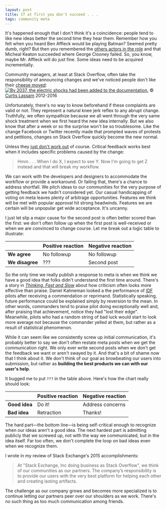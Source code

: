 ```yaml
---
layout: post
title: If at first you don't succeed . . .
tags: community meta
---
```


It's happened enough that I don't think it's a coincidence: people
tend to like new ideas better the second time they hear them. Remember
how you felt when you heard Ben Affleck would be playing Batman?
Seemed pretty dumb, right? But then you remembered the
[others actors in the role](https://www.google.com/webhp?sourceid=chrome-instant&ion=1&espv=2&ie=UTF-8#safe=active&q=batman+played+by)
and that Micheal Keaton succeeded where George Clooney failed. So, you
know, maybe Mr. Affleck will do just fine. Some ideas need to be
acquired incrementally.

Community managers, at least at Stack Overflow, often take the
responsibility of announcing changes and we've noticed people don't
like their
[cheese moved](https://en.wikipedia.org/wiki/Who_Moved_My_Cheese%3F):
[![By 2037, the electric shocks had been added to the documentation.](http://cube-drone.com/media/optimized/99.png)](https://cube-drone.com/comics/c/ingeniuty-of-sorts)
© [Curtis Lassam](http://curtis.lassam.net/) 2012-2016

Unfortunately, there's no way to know beforehand if these complaints
are valid or not. They represent a natural knee jerk reflex to any
abrupt change. Truthfully, we often sympathize because we all went
through the very same shock treatment when we first heard the new idea
internally. But we also know that after a week or so the surprise won't
be so troublesome. Like the change Facebook or Twitter recently made
that prompted waves of protests and petitions, changes on Stack
Overflow quickly become the new normal.

Unless they
[just don't work out](http://meta.stackexchange.com/q/258048/1438) of
course. Critical feedback works best when it includes specific
problems caused by the change:

> Hmm . . . When I do X, I expect to see Y. Now I'm going to get Z
> instead and that will break my workflow.

We can work with the developers and designers to accommodate the
workflow or provide a workaround. Or failing that, there's a chance to
address shortfall. We pitch ideas to our communities for the very
purpose of getting feedback we hadn't considered yet. Our casual
handicapping of voting on meta leaves plenty of arbitrage
opportunities. Features we think will be met with popular approval hit
strong headwinds. Features we are certain will be unpopular get wide
acceptance. It's uncanny.

I just let slip a major cause for the second post is often better
scored than the first: we don't often follow up when the first post is
well-received or when we are convinced to change course. Let me break
out a logic table to illustrate:

&nbsp;                 | Positive reaction    | Negative reaction
:-----------------     | :-------             | :-------
**We agree**           | No followup          | No followup
**We disagree**        | ???                  | Second post

So the only time we really publish a response to meta is when we think
we have a good idea that folks didn't understand the first time
around. There's a story in
[_Thinking, Fast and Slow_](http://www.amazon.com/gp/product/B00555X8OA/ref=as_li_tl?ie=UTF8&camp=1789&creative=9325&creativeASIN=B00555X8OA&linkCode=as2&tag=jonqui-20&linkId=UAP5WVRSUHYSC3A5)
about how criticism often looks more effective than praise. Daniel Kahneman looked
a the performance of
[IDF](https://en.wikipedia.org/wiki/Israel_Defense_Forces) pilots
after receiving a commendation or reprimand. Statistically speaking,
future performance could be explained simply by reversion to the
mean. In other words, commanders tend to praise pilot doing
exceptionally well and, after praising that achievement, notice they
had "lost their edge". Meanwhile, pilots who had a random string of
bad luck would start to look more average not because the commander
yelled at them, but rather as a result of statistical phenomenon.

While it can seem like we consistently screw up initial
communication, it's probably better to say we don't often restate
meta posts when we get the communication right. We only ever write
second posts when we don't get the feedback we want or aren't swayed
by it. And that's a bit of shame now that I think about it. We don't
think of our goal as browbeating our users into submission, but rather
as **building the best products we can with our user's help**.

It bugged me to put `???` in the table above. Here's how the chart
really should look:

&nbsp;              | Positive reaction | Negative reaction
:-----------------  | :-------          | :-------
**Good idea**       | Do it!            | Address concerns
**Bad idea**        | Retraction        | Thanks!

The hard part&mdash;the bottom line&mdash;is being self-critical
enough to recognize when our ideas aren't a good idea. The next
hardest part is admitting publicly that we screwed up, not with the
way we communicated, but in the idea itself. Far too often, we don't
complete the loop on bad ideas even when we recognize them.

I wrote in my review of Stack Exchange's 2015 accomplishments:

> At "Stack Exchange, Inc doing business as Stack Overflow", we think
> of our communities as our partners. The company’s responsibility is
> to provide our users with the very best platform for helping each
> other and creating lasting artifacts.

The challenge as our company grows and becomes more specialized is to
continue letting our partners peer over our shoulders as we
work. There's no such thing as too much communication among friends.

<!--  LocalWords:  LocalWords Affleck Clooney png Lassam nbsp IDF
 -->
<!--  LocalWords:  Kahneman
 -->
